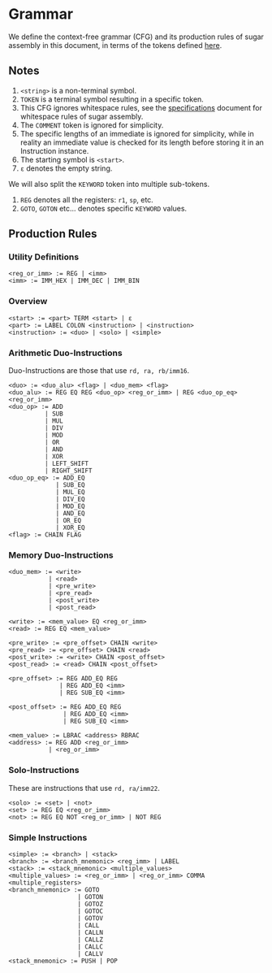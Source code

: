 # Grammar

We define the context-free grammar (CFG) and its production rules of sugar assembly in this document, 
in terms of the tokens defined [here](tokens.md). 

## Notes

1. `<string>` is a non-terminal symbol.
2. `TOKEN` is a terminal symbol resulting in a specific token.
3. This CFG ignores whitespace rules, see the [specifications](specifications.md) document for whitespace rules of sugar assembly.
4. The `COMMENT` token is ignored for simplicity.
5. The specific lengths of an immediate is ignored for simplicity, while in reality an immediate value is checked for its length before storing it in an Instruction instance.
6. The starting symbol is `<start>`.
7. `ε` denotes the empty string.

We will also split the `KEYWORD` token into multiple sub-tokens.
1. `REG` denotes all the registers: `r1`, `sp`, etc. 
2. `GOTO`, `GOTON` etc... denotes specific `KEYWORD` values. 

## Production Rules

### Utility Definitions 

``` 
<reg_or_imm> := REG | <imm>
<imm> := IMM_HEX | IMM_DEC | IMM_BIN
```

### Overview

``` 
<start> := <part> TERM <start> | ε
<part> := LABEL COLON <instruction> | <instruction>
<instruction> := <duo> | <solo> | <simple>
```

### Arithmetic Duo-Instructions

Duo-Instructions are those that use `rd, ra, rb/imm16`.

``` 
<duo> := <duo_alu> <flag> | <duo_mem> <flag>
<duo_alu> := REG EQ REG <duo_op> <reg_or_imm> | REG <duo_op_eq> <reg_or_imm>
<duo_op> := ADD 
          | SUB 
          | MUL 
          | DIV 
          | MOD 
          | OR
          | AND 
          | XOR 
          | LEFT_SHIFT 
          | RIGHT_SHIFT  
<duo_op_eq> := ADD_EQ 
             | SUB_EQ 
             | MUL_EQ 
             | DIV_EQ 
             | MOD_EQ 
             | AND_EQ 
             | OR_EQ 
             | XOR_EQ
<flag> := CHAIN FLAG
```

### Memory Duo-Instructions

``` 
<duo_mem> := <write> 
           | <read> 
           | <pre_write> 
           | <pre_read> 
           | <post_write> 
           | <post_read>

<write> := <mem_value> EQ <reg_or_imm>
<read> := REG EQ <mem_value>

<pre_write> := <pre_offset> CHAIN <write>
<pre_read> := <pre_offset> CHAIN <read>
<post_write> := <write> CHAIN <post_offset>
<post_read> := <read> CHAIN <post_offset>

<pre_offset> := REG ADD_EQ REG 
              | REG ADD_EQ <imm>
              | REG SUB_EQ <imm>

<post_offset> := REG ADD_EQ REG 
               | REG ADD_EQ <imm>
               | REG SUB_EQ <imm>

<mem_value> := LBRAC <address> RBRAC
<address> := REG ADD <reg_or_imm> 
           | <reg_or_imm>
```

### Solo-Instructions

These are instructions that use `rd, ra/imm22`. 
``` 
<solo> := <set> | <not> 
<set> := REG EQ <reg_or_imm>
<not> := REG EQ NOT <reg_or_imm> | NOT REG
```

### Simple Instructions

``` 
<simple> := <branch> | <stack>
<branch> := <branch_mnemonic> <reg_imm> | LABEL
<stack> := <stack_mnemonic> <multiple_values>
<multiple_values> := <reg_or_imm> | <reg_or_imm> COMMA <multiple_registers>
<branch_mnemonic> := GOTO 
                   | GOTON
                   | GOTOZ 
                   | GOTOC 
                   | GOTOV 
                   | CALL 
                   | CALLN 
                   | CALLZ 
                   | CALLC 
                   | CALLV
<stack_mnemonic> := PUSH | POP
```


